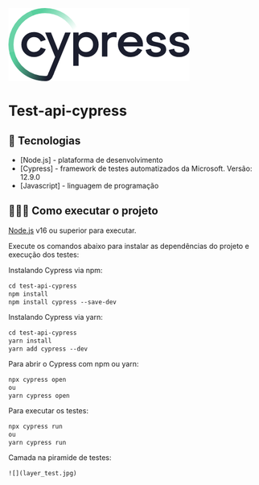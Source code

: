 
![](cypress.webp)
# Test-api-cypress

## 🚀 Tecnologias

- [Node.js] - plataforma de desenvolvimento
- [Cypress] - framework de testes automatizados da Microsoft. Versão: 12.9.0
- [Javascript] - linguagem de programação

## 👨🏻‍💻 Como executar o projeto

[Node.js](https://nodejs.org/) v16 ou superior para executar.

Execute os comandos abaixo para instalar as dependências do projeto e execução dos testes:

Instalando Cypress via npm:
```
cd test-api-cypress
npm install
npm install cypress --save-dev

```

Instalando Cypress via yarn:
```
cd test-api-cypress
yarn install
yarn add cypress --dev
```

Para abrir o Cypress com npm ou yarn:
```
npx cypress open
ou
yarn cypress open
```

Para executar os testes:
```
npx cypress run
ou
yarn cypress run 
```

Camada na piramide de testes:
```
![](layer_test.jpg)

```

